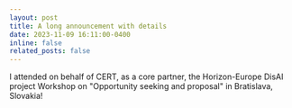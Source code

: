 ```yaml
---
layout: post
title: A long announcement with details
date: 2023-11-09 16:11:00-0400
inline: false
related_posts: false
---
```



I attended on behalf of CERT, as a core partner, the Horizon-Europe DisAI project Workshop on "Opportunity seeking and proposal" in Bratislava, Slovakia!
